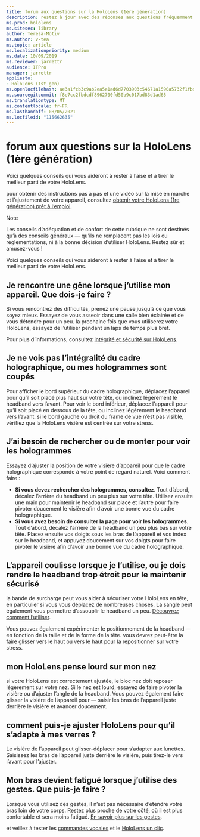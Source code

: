 ```yaml
---
title: forum aux questions sur la HoloLens (1ère génération)
description: restez à jour avec des réponses aux questions fréquemment posées sur la façon d’adapter votre HoloLens (1ère génération) appareil de réalité mixte.
ms.prod: hololens
ms.sitesec: library
author: Teresa-Motiv
ms.author: v-tea
ms.topic: article
ms.localizationpriority: medium
ms.date: 10/09/2019
ms.reviewer: jarrettr
audience: ITPro
manager: jarrettr
appliesto:
- HoloLens (1st gen)
ms.openlocfilehash: ae3a1fcb3c9ab2ea5a1ad6d7703903c54671a1590a5732f1fbde489362d9b63d
ms.sourcegitcommit: f8e7cc2fbdcdf8962700fd50b9c017bd83d1ad65
ms.translationtype: MT
ms.contentlocale: fr-FR
ms.lasthandoff: 08/05/2021
ms.locfileid: "115662635"
---
```

# <a name="hololens-1st-gen-fit-and-comfort-frequently-asked-questions"></a>forum aux questions sur la HoloLens (1ère génération)

Voici quelques conseils qui vous aideront à rester à l’aise et à tirer le meilleur parti de votre HoloLens.

pour obtenir des instructions pas à pas et une vidéo sur la mise en marche et l’ajustement de votre appareil, consultez [obtenir votre HoloLens (1re génération) prêt à l’emploi](hololens1-setup.md).

> [!NOTE]
> Les conseils d’adéquation et de confort de cette rubrique ne sont destinés qu’à des conseils généraux &mdash; qu’ils ne remplacent pas les lois ou réglementations, ni à la bonne décision d’utiliser HoloLens. Restez sûr et amusez-vous !

Voici quelques conseils qui vous aideront à rester à l’aise et à tirer le meilleur parti de votre HoloLens.

## <a name="im-experiencing-discomfort-when-i-use-my-device-what-should-i-do"></a>Je rencontre une gêne lorsque j’utilise mon appareil. Que dois-je faire ?

Si vous rencontrez des difficultés, prenez une pause jusqu’à ce que vous soyez mieux. Essayez de vous asseoir dans une salle bien éclairée et de vous détendre pour un peu. la prochaine fois que vous utiliserez votre HoloLens, essayez de l’utiliser pendant un laps de temps plus bref.

Pour plus d’informations, consultez [intégrité et sécurité sur HoloLens](https://go.microsoft.com/fwlink/p/?LinkId=746661).

## <a name="i-cant-see-the-whole-holographic-frame-or-my-holograms-are-cut-off"></a>Je ne vois pas l’intégralité du cadre holographique, ou mes hologrammes sont coupés

Pour afficher le bord supérieur du cadre holographique, déplacez l’appareil pour qu’il soit placé plus haut sur votre tête, ou inclinez légèrement le headband vers l’avant. Pour voir le bord inférieur, déplacez l’appareil pour qu’il soit placé en dessous de la tête, ou inclinez légèrement le headband vers l’avant. si le bord gauche ou droit du frame de vue n’est pas visible, vérifiez que la HoloLens visière est centrée sur votre stress.

## <a name="i-need-to-look-up-or-down-to-see-holograms"></a>J’ai besoin de rechercher ou de monter pour voir les hologrammes

Essayez d’ajuster la position de votre visière d’appareil pour que le cadre holographique corresponde à votre point de regard naturel. Voici comment faire :

- **Si vous devez rechercher des hologrammes, consultez**. Tout d’abord, décalez l’arrière du headband un peu plus sur votre tête. Utilisez ensuite une main pour maintenir le headband sur place et l’autre pour faire pivoter doucement le visière afin d’avoir une bonne vue du cadre holographique.
- **Si vous avez besoin de consulter la page pour voir les hologrammes**. Tout d’abord, décalez l’arrière de la headband un peu plus bas sur votre tête. Placez ensuite vos doigts sous les bras de l’appareil et vos index sur le headband, et appuyez doucement sur vos doigts pour faire pivoter le visière afin d’avoir une bonne vue du cadre holographique.

## <a name="the-device-slides-down-when-im-using-it-or-i-need-to-make-the-headband-too-tight-to-keep-it-secure"></a>L’appareil coulisse lorsque je l’utilise, ou je dois rendre le headband trop étroit pour le maintenir sécurisé

la bande de surcharge peut vous aider à sécuriser votre HoloLens en tête, en particulier si vous vous déplacez de nombreuses choses. La sangle peut également vous permettre d’assouplir le headband un peu. [Découvrez comment l’utiliser](hololens1-setup.md#adjust-fit).

Vous pouvez également expérimenter le positionnement de la headband &mdash; en fonction de la taille et de la forme de la tête. vous devrez peut-être la faire glisser vers le haut ou vers le haut pour la repositionner sur votre stress.

## <a name="my-hololens-feels-heavy-on-my-nose"></a>mon HoloLens pense lourd sur mon nez

si votre HoloLens est correctement ajustée, le bloc nez doit reposer légèrement sur votre nez. Si le nez est lourd, essayez de faire pivoter la visière ou d’ajuster l’angle de la headband. Vous pouvez également faire glisser la visière de l’appareil pour &mdash; saisir les bras de l’appareil juste derrière le visière et avancer doucement.

## <a name="how-can-i-adjust-hololens-to-fit-with-my-glasses"></a>comment puis-je ajuster HoloLens pour qu’il s’adapte à mes verres ?

Le visière de l’appareil peut glisser-déplacer pour s’adapter aux lunettes. Saisissez les bras de l’appareil juste derrière le visière, puis tirez-le vers l’avant pour l’ajuster.

## <a name="my-arm-gets-tired-when-i-use-gestures-what-can-i-do"></a>Mon bras devient fatigué lorsque j’utilise des gestes. Que puis-je faire ?

Lorsque vous utilisez des gestes, il n’est pas nécessaire d’étendre votre bras loin de votre corps. Restez plus proche de votre côté, où il est plus confortable et sera moins fatigué. [En savoir plus sur les gestes](hololens1-basic-usage.md#use-hololens-with-your-hands).

et veillez à tester les [commandes vocales](hololens-cortana.md) et le [HoloLens un clic](hololens1-clicker.md).
